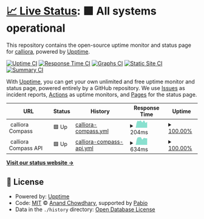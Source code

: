 # [📈 Live Status](https://calliora.github.io/status-page): <!--live status--> **🟩 All systems operational**

This repository contains the open-source uptime monitor and status page for [calliora](https://calliora.github.io/status-page), powered by [Upptime](https://github.com/upptime/upptime).

[![Uptime CI](https://github.com/calliora/status-page/workflows/Uptime%20CI/badge.svg)](https://github.com/calliora/status-page/actions?query=workflow%3A%22Uptime+CI%22)
[![Response Time CI](https://github.com/calliora/status-page/workflows/Response%20Time%20CI/badge.svg)](https://github.com/calliora/status-page/actions?query=workflow%3A%22Response+Time+CI%22)
[![Graphs CI](https://github.com/calliora/status-page/workflows/Graphs%20CI/badge.svg)](https://github.com/calliora/status-page/actions?query=workflow%3A%22Graphs+CI%22)
[![Static Site CI](https://github.com/calliora/status-page/workflows/Static%20Site%20CI/badge.svg)](https://github.com/calliora/status-page/actions?query=workflow%3A%22Static+Site+CI%22)
[![Summary CI](https://github.com/calliora/status-page/workflows/Summary%20CI/badge.svg)](https://github.com/calliora/status-page/actions?query=workflow%3A%22Summary+CI%22)

With [Upptime](https://upptime.js.org), you can get your own unlimited and free uptime monitor and status page, powered entirely by a GitHub repository. We use [Issues](https://github.com/calliora/status-page/issues) as incident reports, [Actions](https://github.com/calliora/status-page/actions) as uptime monitors, and [Pages](https://calliora.github.io/status-page) for the status page.

<!--start: status pages-->
<!-- This summary is generated by Upptime (https://github.com/upptime/upptime) -->
<!-- Do not edit this manually, your changes will be overwritten -->
<!-- prettier-ignore -->
| URL | Status | History | Response Time | Uptime |
| --- | ------ | ------- | ------------- | ------ |
| <img alt="" src="https://icons.duckduckgo.com/ip3/null.ico" height="13"> calliora Compass | 🟩 Up | [calliora-compass.yml](https://github.com/calliora/status-page/commits/HEAD/history/calliora-compass.yml) | <details><summary><img alt="Response time graph" src="./graphs/calliora-compass/response-time-week.png" height="20"> 204ms</summary><br><a href="https://status.calliora.com/history/calliora-compass"><img alt="Response time 212" src="https://img.shields.io/endpoint?url=https%3A%2F%2Fraw.githubusercontent.com%2Fcalliora%2Fstatus-page%2FHEAD%2Fapi%2Fcalliora-compass%2Fresponse-time.json"></a><br><a href="https://status.calliora.com/history/calliora-compass"><img alt="24-hour response time 224" src="https://img.shields.io/endpoint?url=https%3A%2F%2Fraw.githubusercontent.com%2Fcalliora%2Fstatus-page%2FHEAD%2Fapi%2Fcalliora-compass%2Fresponse-time-day.json"></a><br><a href="https://status.calliora.com/history/calliora-compass"><img alt="7-day response time 204" src="https://img.shields.io/endpoint?url=https%3A%2F%2Fraw.githubusercontent.com%2Fcalliora%2Fstatus-page%2FHEAD%2Fapi%2Fcalliora-compass%2Fresponse-time-week.json"></a><br><a href="https://status.calliora.com/history/calliora-compass"><img alt="30-day response time 196" src="https://img.shields.io/endpoint?url=https%3A%2F%2Fraw.githubusercontent.com%2Fcalliora%2Fstatus-page%2FHEAD%2Fapi%2Fcalliora-compass%2Fresponse-time-month.json"></a><br><a href="https://status.calliora.com/history/calliora-compass"><img alt="1-year response time 212" src="https://img.shields.io/endpoint?url=https%3A%2F%2Fraw.githubusercontent.com%2Fcalliora%2Fstatus-page%2FHEAD%2Fapi%2Fcalliora-compass%2Fresponse-time-year.json"></a></details> | <details><summary><a href="https://status.calliora.com/history/calliora-compass">100.00%</a></summary><a href="https://status.calliora.com/history/calliora-compass"><img alt="All-time uptime 100.00%" src="https://img.shields.io/endpoint?url=https%3A%2F%2Fraw.githubusercontent.com%2Fcalliora%2Fstatus-page%2FHEAD%2Fapi%2Fcalliora-compass%2Fuptime.json"></a><br><a href="https://status.calliora.com/history/calliora-compass"><img alt="24-hour uptime 100.00%" src="https://img.shields.io/endpoint?url=https%3A%2F%2Fraw.githubusercontent.com%2Fcalliora%2Fstatus-page%2FHEAD%2Fapi%2Fcalliora-compass%2Fuptime-day.json"></a><br><a href="https://status.calliora.com/history/calliora-compass"><img alt="7-day uptime 100.00%" src="https://img.shields.io/endpoint?url=https%3A%2F%2Fraw.githubusercontent.com%2Fcalliora%2Fstatus-page%2FHEAD%2Fapi%2Fcalliora-compass%2Fuptime-week.json"></a><br><a href="https://status.calliora.com/history/calliora-compass"><img alt="30-day uptime 100.00%" src="https://img.shields.io/endpoint?url=https%3A%2F%2Fraw.githubusercontent.com%2Fcalliora%2Fstatus-page%2FHEAD%2Fapi%2Fcalliora-compass%2Fuptime-month.json"></a><br><a href="https://status.calliora.com/history/calliora-compass"><img alt="1-year uptime 100.00%" src="https://img.shields.io/endpoint?url=https%3A%2F%2Fraw.githubusercontent.com%2Fcalliora%2Fstatus-page%2FHEAD%2Fapi%2Fcalliora-compass%2Fuptime-year.json"></a></details>
| <img alt="" src="https://icons.duckduckgo.com/ip3/null.ico" height="13"> calliora Compass API | 🟩 Up | [calliora-compass-api.yml](https://github.com/calliora/status-page/commits/HEAD/history/calliora-compass-api.yml) | <details><summary><img alt="Response time graph" src="./graphs/calliora-compass-api/response-time-week.png" height="20"> 634ms</summary><br><a href="https://status.calliora.com/history/calliora-compass-api"><img alt="Response time 595" src="https://img.shields.io/endpoint?url=https%3A%2F%2Fraw.githubusercontent.com%2Fcalliora%2Fstatus-page%2FHEAD%2Fapi%2Fcalliora-compass-api%2Fresponse-time.json"></a><br><a href="https://status.calliora.com/history/calliora-compass-api"><img alt="24-hour response time 745" src="https://img.shields.io/endpoint?url=https%3A%2F%2Fraw.githubusercontent.com%2Fcalliora%2Fstatus-page%2FHEAD%2Fapi%2Fcalliora-compass-api%2Fresponse-time-day.json"></a><br><a href="https://status.calliora.com/history/calliora-compass-api"><img alt="7-day response time 634" src="https://img.shields.io/endpoint?url=https%3A%2F%2Fraw.githubusercontent.com%2Fcalliora%2Fstatus-page%2FHEAD%2Fapi%2Fcalliora-compass-api%2Fresponse-time-week.json"></a><br><a href="https://status.calliora.com/history/calliora-compass-api"><img alt="30-day response time 593" src="https://img.shields.io/endpoint?url=https%3A%2F%2Fraw.githubusercontent.com%2Fcalliora%2Fstatus-page%2FHEAD%2Fapi%2Fcalliora-compass-api%2Fresponse-time-month.json"></a><br><a href="https://status.calliora.com/history/calliora-compass-api"><img alt="1-year response time 595" src="https://img.shields.io/endpoint?url=https%3A%2F%2Fraw.githubusercontent.com%2Fcalliora%2Fstatus-page%2FHEAD%2Fapi%2Fcalliora-compass-api%2Fresponse-time-year.json"></a></details> | <details><summary><a href="https://status.calliora.com/history/calliora-compass-api">100.00%</a></summary><a href="https://status.calliora.com/history/calliora-compass-api"><img alt="All-time uptime 99.98%" src="https://img.shields.io/endpoint?url=https%3A%2F%2Fraw.githubusercontent.com%2Fcalliora%2Fstatus-page%2FHEAD%2Fapi%2Fcalliora-compass-api%2Fuptime.json"></a><br><a href="https://status.calliora.com/history/calliora-compass-api"><img alt="24-hour uptime 100.00%" src="https://img.shields.io/endpoint?url=https%3A%2F%2Fraw.githubusercontent.com%2Fcalliora%2Fstatus-page%2FHEAD%2Fapi%2Fcalliora-compass-api%2Fuptime-day.json"></a><br><a href="https://status.calliora.com/history/calliora-compass-api"><img alt="7-day uptime 100.00%" src="https://img.shields.io/endpoint?url=https%3A%2F%2Fraw.githubusercontent.com%2Fcalliora%2Fstatus-page%2FHEAD%2Fapi%2Fcalliora-compass-api%2Fuptime-week.json"></a><br><a href="https://status.calliora.com/history/calliora-compass-api"><img alt="30-day uptime 100.00%" src="https://img.shields.io/endpoint?url=https%3A%2F%2Fraw.githubusercontent.com%2Fcalliora%2Fstatus-page%2FHEAD%2Fapi%2Fcalliora-compass-api%2Fuptime-month.json"></a><br><a href="https://status.calliora.com/history/calliora-compass-api"><img alt="1-year uptime 99.98%" src="https://img.shields.io/endpoint?url=https%3A%2F%2Fraw.githubusercontent.com%2Fcalliora%2Fstatus-page%2FHEAD%2Fapi%2Fcalliora-compass-api%2Fuptime-year.json"></a></details>

<!--end: status pages-->

[**Visit our status website →**](https://calliora.github.io/status-page)

## 📄 License

- Powered by: [Upptime](https://github.com/upptime/upptime)
- Code: [MIT](./LICENSE) © [Anand Chowdhary](https://anandchowdhary.com), supported by [Pabio](https://pabio.com)
- Data in the `./history` directory: [Open Database License](https://opendatacommons.org/licenses/odbl/1-0/)
